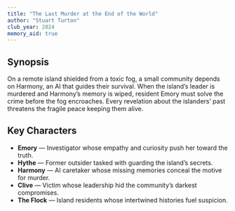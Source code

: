 ```yaml
---
title: "The Last Murder at the End of the World"
author: "Stuart Turton"
club_year: 2024
memory_aid: true
---
```


## Synopsis
On a remote island shielded from a toxic fog, a small community depends on Harmony, an AI that guides their survival. When the island’s leader is murdered and Harmony’s memory is wiped, resident Emory must solve the crime before the fog encroaches. Every revelation about the islanders’ past threatens the fragile peace keeping them alive.

## Key Characters
- **Emory** — Investigator whose empathy and curiosity push her toward the truth.
- **Hythe** — Former outsider tasked with guarding the island’s secrets.
- **Harmony** — AI caretaker whose missing memories conceal the motive for murder.
- **Clive** — Victim whose leadership hid the community’s darkest compromises.
- **The Flock** — Island residents whose intertwined histories fuel suspicion.
